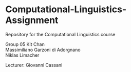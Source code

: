 # Computational-Linguistics-Assignment
Repository for the Computational Linguistics course

Group 05
Kit Chan
<br>
Massimiliano Garzoni di Adorgnano
<br>
Niklas Limacher

Lecturer: Giovanni Cassani
